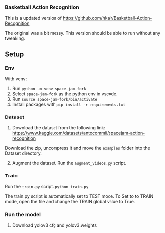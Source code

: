 ### Basketball Action Recognition

This is a updated version of https://github.com/hkair/Basketball-Action-Recognition

The original was a bit messy. This version should be able to run without any tweaking.  

## Setup

### Env

With venv:
1. Run `python -m venv space-jam-fork`
2. Select `space-jam-fork` as the python env in vscode. 
3. Run `source space-jam-fork/bin/activate`
4. Install packages with `pip install -r requirements.txt`

### Dataset

1. Download the dataset from the following link:
https://www.kaggle.com/datasets/antocommii/spacejam-action-recognition

Download the zip, uncompress it and move the `examples` folder into the Dataset directory. 


2. Augment the dataset. 
Run the `augment_videos.py` script. 

### Train 

Run the `train.py` script.
`python train.py`

The train.py script is automatically set to TEST mode. 
To Set to to TRAIN mode, open the file and change the TRAIN global value to True. 

### Run the model

1. Download yolov3 cfg and yolov3.weights 
